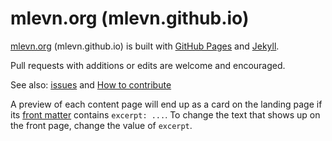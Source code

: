 # mlevn.org (mlevn.github.io)

[mlevn.org](https://mlevn.org) (mlevn.github.io) is built with [GitHub Pages](https://guides.github.com/features/pages/) and [Jekyll](https://help.github.com/articles/about-github-pages-and-jekyll/). 

Pull requests with additions or edits are welcome and encouraged.

See also: [issues](../../issues) and [How to contribute](https://mlevn.org/contribute/)

A preview of each content page will end up as a card on the landing page if its [front matter](https://jekyllrb.com/docs/frontmatter/) contains `excerpt: ...`.  To change the text that shows up on the front page, change the value of `excerpt`.
